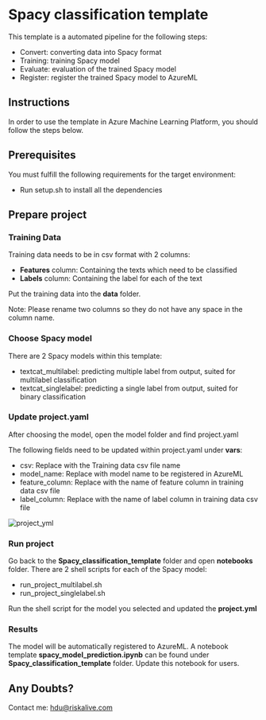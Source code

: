 # Spacy classification template

This template is a automated pipeline for the following steps:

- Convert: converting data into Spacy format
- Training: training Spacy model
- Evaluate: evaluation of the trained Spacy model
- Register: register the trained Spacy model to AzureML

## Instructions

In order to use the template in Azure Machine Learning Platform, you should follow the steps below.

## Prerequisites

You must fulfill the following requirements for the target environment:

- Run setup.sh to install all the dependencies

## Prepare project

### Training Data

Training data needs to be in csv format with 2 columns:

- **Features** column: Containing the texts which need to be classified
- **Labels** column: Containing the label for each of the text

Put the training data into the **data** folder.

Note: Please rename two columns so they do not have any space in the column name.

### Choose Spacy model

There are 2 Spacy models within this template:

- textcat_multilabel: predicting multiple label from output, suited for multilabel classification
- textcat_singlelabel: predicting a single label from output, suited for binary classification

### Update project.yaml

After choosing the model, open the model folder and find project.yaml

The following fields need to be updated within project.yaml under **vars**:

- csv: Replace with the Training data csv file name
- model_name: Replace with model name to be registered in AzureML
- feature_column: Replace with the name of feature column in training data csv file
- label_column: Replace with the name of label column in training data csv file

![project_yml](.md_resources/project_yml.png)

### Run project

Go back to the **Spacy_classification_template** folder and open **notebooks** folder. There are 2 shell scripts for each of the Spacy model:

- run_project_multilabel.sh
- run_project_singlelabel.sh

Run the shell script for the model you selected and updated the **project.yml**

### Results

The model will be automatically registered to AzureML. A notebook template **spacy_model_prediction.ipynb** can be found under **Spacy_classification_template** folder. Update this notebook for users.

## Any Doubts?

Contact me: [hdu@riskalive.com](mailto:hdu@riskalive.com)
